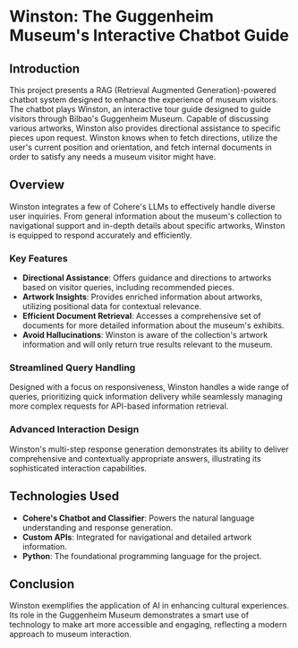 # Winston: The Guggenheim Museum's Interactive Chatbot Guide

## Introduction

This project presents a RAG (Retrieval Augmented Generation)-powered chatbot system designed to enhance the experience of museum visitors. The chatbot plays Winston, an interactive tour guide designed to guide visitors through Bilbao's Guggenheim Museum. Capable of discussing various artworks, Winston also provides directional assistance to specific pieces upon request. Winston knows when to fetch directions, utilize the user's current position and orientation, and fetch internal documents in order to satisfy any needs a museum visitor might have.

## Overview

Winston integrates a few of Cohere's LLMs to effectively handle diverse user inquiries. From general information about the museum's collection to navigational support and in-depth details about specific artworks, Winston is equipped to respond accurately and efficiently.

### Key Features

- **Directional Assistance**: Offers guidance and directions to artworks based on visitor queries, including recommended pieces.
- **Artwork Insights**: Provides enriched information about artworks, utilizing positional data for contextual relevance.
- **Efficient Document Retrieval**: Accesses a comprehensive set of documents for more detailed information about the museum's exhibits.
- **Avoid Hallucinations**: Winston is aware of the collection's artwork information and will only return true results relevant to the museum.

### Streamlined Query Handling

Designed with a focus on responsiveness, Winston handles a wide range of queries, prioritizing quick information delivery while seamlessly managing more complex requests for API-based information retrieval.

### Advanced Interaction Design

Winston's multi-step response generation demonstrates its ability to deliver comprehensive and contextually appropriate answers, illustrating its sophisticated interaction capabilities.

## Technologies Used

- **Cohere's Chatbot and Classifier**: Powers the natural language understanding and response generation.
- **Custom APIs**: Integrated for navigational and detailed artwork information.
- **Python**: The foundational programming language for the project.

## Conclusion

Winston exemplifies the application of AI in enhancing cultural experiences. Its role in the Guggenheim Museum demonstrates a smart use of technology to make art more accessible and engaging, reflecting a modern approach to museum interaction.
